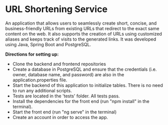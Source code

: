 # URL Shortening Service
An application that allows users to seamlessly create short, concise, and business-friendly URLs from existing URLs that redirect to the exact same content on the web. It also supports the creation of URLs using customized aliases and keeps track of visits to the generated links. It was developed using Java, Spring Boot and PostgreSQL.

**Directions for setting up:**
- Clone the backend and frontend repositories
- Create a database in PostgreSQL and ensure that the credentials (i.e. owner, database name, and password) are also in the application.properties file.
- Start the backend of this application to initialize tables. There is no need to run any additional scripts.
- Tests are located in the 'tests' folder. All tests pass.
- Install the dependencies for the front end (run "npm install" in the terminal).
- Start the front end (run "ng serve" in the terminal)
- Create an account in order to access the app.
